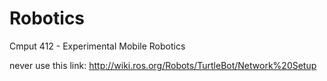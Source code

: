 # Robotics
Cmput 412 - Experimental Mobile Robotics


never use this link:
http://wiki.ros.org/Robots/TurtleBot/Network%20Setup

